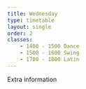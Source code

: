 ```yaml
---
title: Wednesday
type: timetable
layout: single
order: 2
classes:
    - 1400 - 1500 Dance
    - 1500 - 1600 Swing
    - 1700 - 1800 Latin
---
```


Extra information